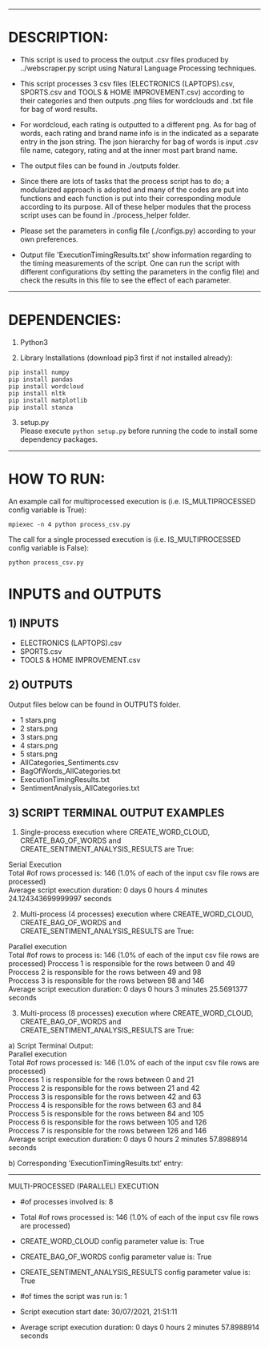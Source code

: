 ------------------------------
# DESCRIPTION:

- This script is used to process the output .csv files produced by ../webscraper.py script using Natural Language Processing techniques.  

- This script processes 3 csv files (ELECTRONICS (LAPTOPS).csv, SPORTS.csv and TOOLS & HOME IMPROVEMENT.csv) according to their categories and then outputs .png files for wordclouds and .txt file for bag of word results.  
    
- For wordcloud, each rating is outputted to a different png. As for bag of words, each rating and brand name info is in the indicated as a separate entry in the json string. The json hierarchy for bag of words is input .csv file name, category, rating and at the inner most part brand name.  
     
- The output files can be found in ./outputs folder.  
  
- Since there are lots of tasks that the process script has to do; a modularized approach is adopted and many of the codes are put into functions and each function is put into their corresponding module according to its purpose. All of these helper modules that the process script uses can be found in ./process_helper folder.
  
- Please set the parameters in config file (./configs.py) according to your own preferences. 
  
- Output file 'ExecutionTimingResults.txt' show information regarding to the timing measurements of the script. One can run the script with different configurations (by setting the parameters in the config file) and check the results in this file to see the effect of each parameter.  
    
------------------------------
# DEPENDENCIES:

1) Python3

2) Library Installations (download pip3 first if not installed already):
```
pip install numpy
pip install pandas
pip install wordcloud
pip install nltk
pip install matplotlib
pip install stanza
```

3) setup.py  
Please execute ```python setup.py``` before running the code to install some dependency packages.
------------------------------
# HOW TO RUN:
An example call for multiprocessed execution is (i.e. IS_MULTIPROCESSED config variable is True):  
```
mpiexec -n 4 python process_csv.py
```
  
The call for a single processed execution is (i.e. IS_MULTIPROCESSED config variable is False):  
```
python process_csv.py
```

# INPUTS and OUTPUTS
  
## 1) INPUTS  
  
 - ELECTRONICS (LAPTOPS).csv  
 - SPORTS.csv  
 - TOOLS & HOME IMPROVEMENT.csv  
  
## 2) OUTPUTS  

Output files below can be found in OUTPUTS folder.  

- 1 stars.png  
- 2 stars.png  
- 3 stars.png  
- 4 stars.png  
- 5 stars.png  
- AllCategories_Sentiments.csv  
- BagOfWords_AllCategories.txt  
- ExecutionTimingResults.txt  
- SentimentAnalysis_AllCategories.txt  

## 3) SCRIPT TERMINAL OUTPUT EXAMPLES
  
1) Single-process execution where CREATE_WORD_CLOUD, CREATE_BAG_OF_WORDS and CREATE_SENTIMENT_ANALYSIS_RESULTS are True:  
  
Serial Execution  
Total #of rows processed is: 146 (1.0% of each of the input csv file rows are processed)  
Average script execution duration: 0 days 0 hours 4 minutes 24.124343699999997 seconds  
  
2) Multi-process (4 processes) execution where CREATE_WORD_CLOUD, CREATE_BAG_OF_WORDS and CREATE_SENTIMENT_ANALYSIS_RESULTS are True:  
  
Parallel execution  
Total #of rows to process is: 146 (1.0% of each of the input csv file rows are processed) 
Proccess 1 is responsible for the rows between 0 and 49  
Proccess 2 is responsible for the rows between 49 and 98  
Proccess 3 is responsible for the rows between 98 and 146    
Average script execution duration: 0 days 0 hours 3 minutes 25.5691377 seconds  
  
3) Multi-process (8 processes) execution where CREATE_WORD_CLOUD, CREATE_BAG_OF_WORDS and CREATE_SENTIMENT_ANALYSIS_RESULTS are True: 
  
a) Script Terminal Output:  
Parallel execution  
Total #of rows processed is: 146 (1.0% of each of the input csv file rows are processed)  
Proccess 1 is responsible for the rows between 0 and 21  
Proccess 2 is responsible for the rows between 21 and 42  
Proccess 3 is responsible for the rows between 42 and 63  
Proccess 4 is responsible for the rows between 63 and 84  
Proccess 5 is responsible for the rows between 84 and 105  
Proccess 6 is responsible for the rows between 105 and 126  
Proccess 7 is responsible for the rows between 126 and 146  
Average script execution duration: 0 days 0 hours 2 minutes 57.8988914 seconds  
  
b) Corresponding 'ExecutionTimingResults.txt' entry:  
  
************************************  
MULTI-PROCESSED (PARALLEL) EXECUTION  
  
- #of processes involved is:         8  
- Total #of rows processed is:       146 (1.0% of each of the input csv file rows are processed)  
  
- CREATE_WORD_CLOUD                  config parameter value is: True  
- CREATE_BAG_OF_WORDS                config parameter value is: True  
- CREATE_SENTIMENT_ANALYSIS_RESULTS  config parameter value is: True  
  
- #of times the script was run is:   1  
- Script execution start date:       30/07/2021, 21:51:11  
- Average script execution duration: 0 days 0 hours 2 minutes 57.8988914 seconds  
    